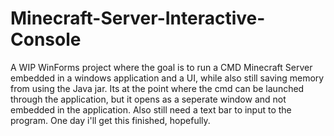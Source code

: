 # Minecraft-Server-Interactive-Console
A WIP WinForms project where the goal is to run a CMD Minecraft Server embedded in a windows application and a UI, while also still saving memory from using the Java jar. Its at the point where the cmd can be launched through the application, but it opens as a seperate window and not embedded in the application. Also still need a text bar to input to the program. One day i'll get this finished, hopefully.
